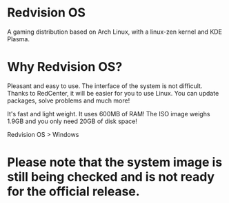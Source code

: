 # Redvision OS
A gaming distribution based on Arch Linux, with a linux-zen kernel and KDE Plasma.
# Why Redvision OS?
Pleasant and easy to use. The interface of the system is not difficult. Thanks to RedCenter, it will be easier for you to use Linux. You can update packages, solve problems and much more!


It's fast and light weight. It uses 600MB of RAM! The ISO image weighs 1.9GB and you only need 20GB of disk space!


Redvision OS > Windows

# Please note that the system image is still being checked and is not ready for the official release.
